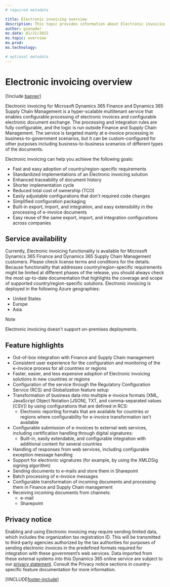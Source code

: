 ```yaml
---
# required metadata

title: Electronic invoicing overview
description: This topic provides information about Electronic invoicing in Microsoft Dynamics 365 Finance and Dynamics 365 Supply Chain Management.
author: gionoder
ms.date: 01/21/2022
ms.topic: overview
ms.prod: 
ms.technology: 

# optional metadata
---
```


# Electronic invoicing overview

[!include [banner](../includes/banner.md)]

Electronic invoicing for Microsoft Dynamics 365 Finance and Dynamics 365 Supply Chain Management is a hyper-scalable multitenant service that enables configurable processing of electronic invoices and configurable electronic document exchange. The processing and integration rules are fully configurable, and the logic is run outside Finance and Supply Chain Management. The service is targeted mainly at e-invoice processing in business-to-government scenarios, but it can be custom-configured for other purposes including business-to-business scenarios of different types of the documents.

Electronic invoicing can help you achieve the following goals:
  - Fast and easy adoption of country/region-specific requirements
  - Standardized implementations of an Electronic invoicing solution
  - Enhanced traceability of document history
  - Shorter implementation cycle
  - Reduced total cost of ownership (TCO)
  - Easily adjustable configurations that don't required code changes
  - Simplified configuration packaging
  - Built-in export, import, and integration, and easy extensibility in the processing of e-invoice documents
  - Easy reuse of the same export, import, and integration configurations across companies


## Service availability
Currently, Electronic invoicing functionality is available for Microsoft Dynamics 365 Finance and Dynamics 365 Supply Chain Management customers. 
Please check license terms and conditions for the details.
Because functionality that addresses country/region-specific requirements might be limited at different phases of the release, you should always check the most up-to-date documentation that highlights the coverage and scope of supported country/region-specific solutions.
Electronic invoicing is deployed in the following Azure geographies:
  - United States
  - Europe
  - Asia

> [!NOTE]
> Electronic invoicing doesn't support on-premises deployments.


## Feature highlights
  - Out-of-box integration with Finance and Supply Chain management
  - Consistent user experience for the configuration and monitoring of the e-invoice process for all countries or regions
  - Faster, easier, and less expensive adoption of Electronic invoicing solutions in new countries or regions
  - Configuration of the service through the Regulatory Configuration Service (RCS) and Globalization feature setup
  - Transformation of business data into multiple e-invoice formats (XML, JavaScript Object Notation [JSON], TXT, and comma-separated values [CSV]) by using configurations that are defined in RCS:
    - Electronic reporting formats that are available for countries or regions where configurability for e-invoice transformation isn't available
  - Configurable submission of e-invoices to external web services, including certification handling through digital signatures:
    - Built-in, easily extendable, and configurable integration with additional content for several countries
  - Handling of responses from web services, including configurable exception message handling
  - Support for electronic signatures (for example, by using the XMLDSig signing algorithm)
  - Sending documents to e-mails and store them in Sharepoint
  - Batch processing of e-invoice messages
  - Configurable transformation of incoming documents and processing them in Finance and Supply Chain management
  - Receiving incoming documents from channels:
    - e-mail
    - Sharepoint


## Privacy notice
Enabling and using Electronic invoicing may require sending limited data, which includes the organization tax registration ID. This will be transmitted to third-party agencies authorized by the tax authorities for purposes of sending electronic invoices in the predefined formats required for integration with these government’s web services. Data imported from these external systems into this Dynamics 365 online service are subject to our [privacy statement](https://go.microsoft.com/fwlink/?LinkId=512132). Consult the Privacy notice sections in country-specific feature documentation for more information.


[!INCLUDE[footer-include](../../includes/footer-banner.md)]
